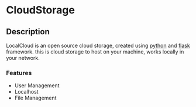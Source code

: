 # CloudStorage


## Description
LocalCloud is an open source cloud storage,
created using [python](https://python.org/) and [flask](https://flask.palletsprojects.com/) framework.
this is cloud storage to host on your machine, works locally in your network.


### Features
- User Management
- Localhost
- File Management